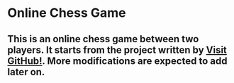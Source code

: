 # Online Chess Game

## This is an online chess game between two players. It starts from the project written by [Visit GitHub!](https://github.com/dwcares/realchess). More modifications are expected to add later on.
